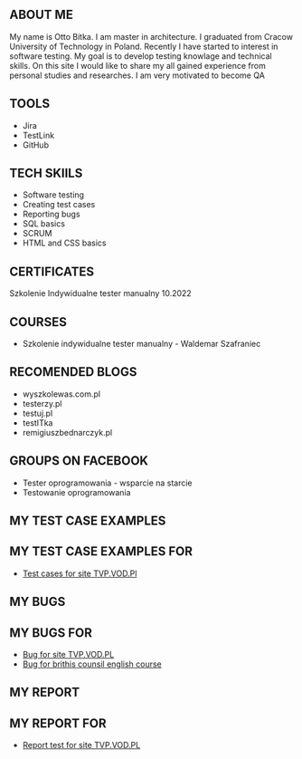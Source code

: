 ## ABOUT ME
My name is Otto Bitka. I am master in architecture. I graduated from Cracow University of Technology in Poland. Recently I have started to interest in software testing. My goal is to develop testing knowlage and technical skills. On this site I would like to share my all gained experience from personal studies and researches. I am very motivated to become QA
## TOOLS
* Jira
* TestLink
* GitHub
## TECH SKIILS
* Software testing
* Creating test cases
* Reporting bugs
* SQL basics
* SCRUM
* HTML and CSS basics
## CERTIFICATES
Szkolenie Indywidualne tester manualny 10.2022
## COURSES
* Szkolenie indywidualne tester manualny - Waldemar Szafraniec
## RECOMENDED BLOGS
* wyszkolewas.com.pl
* testerzy.pl
* testuj.pl
* testITka
* remigiuszbednarczyk.pl
## GROUPS ON FACEBOOK
* Tester oprogramowania - wsparcie na starcie
* Testowanie oprogramowania
## MY TEST CASE EXAMPLES
## MY TEST CASE EXAMPLES FOR 
* [Test cases for site TVP.VOD.Pl ](https://drive.google.com/drive/folders/1kfqskZJIZPXV-CIpTOydHcZL5qatBjxb)
## MY BUGS
## MY BUGS FOR 
* [Bug for site TVP.VOD.PL](https://drive.google.com/drive/folders/11tvPHgOOXe0f9DT8XIfNNTuMNolHSSha)
* [Bug for brithis counsil english course](https://drive.google.com/drive/folders/1i1NGuVEiZiXxQcmTdjYZ9QNhRLp85gNh)

## MY REPORT
## MY REPORT FOR 
* [Report test for site TVP.VOD.PL](https://drive.google.com/drive/folders/1NbG_UkRJ8r_iYCO1X62zRd92hlk5y4G7)

